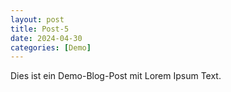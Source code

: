 ```yaml
---
layout: post
title: Post-5
date: 2024-04-30
categories: [Demo]
---
```


Dies ist ein Demo-Blog-Post mit Lorem Ipsum Text.
